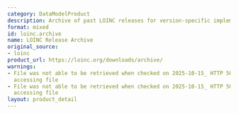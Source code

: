 ```yaml
---
category: DataModelProduct
description: Archive of past LOINC releases for version-specific implementations
format: mixed
id: loinc.archive
name: LOINC Release Archive
original_source:
- loinc
product_url: https://loinc.org/downloads/archive/
warnings:
- File was not able to be retrieved when checked on 2025-10-15_ HTTP 503 error when
  accessing file
- File was not able to be retrieved when checked on 2025-10-15_ HTTP 503 error when
  accessing file
layout: product_detail
---
```

